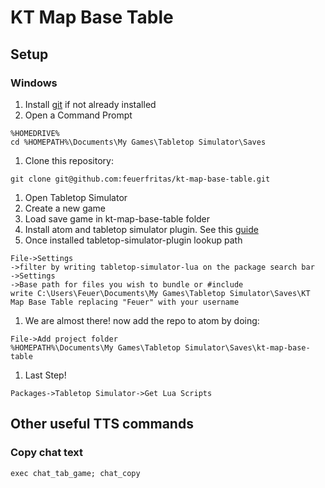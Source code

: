 
# KT Map Base Table

## Setup

### Windows

1. Install [git](https://git-scm.com/download/win) if not already installed
1. Open a Command Prompt
```
%HOMEDRIVE%
cd %HOMEPATH%\Documents\My Games\Tabletop Simulator\Saves
```
1. Clone this repository:
```
git clone git@github.com:feuerfritas/kt-map-base-table.git
```
1. Open Tabletop Simulator
1. Create a new game
1. Load save game in kt-map-base-table folder
1. Install atom and tabletop simulator plugin. See this [guide](https://api.tabletopsimulator.com/atom/#installing-the-official-plugin)
1. Once installed tabletop-simulator-plugin lookup path
```
File->Settings
->filter by writing tabletop-simulator-lua on the package search bar
->Settings
->Base path for files you wish to bundle or #include
write C:\Users\Feuer\Documents\My Games\Tabletop Simulator\Saves\KT Map Base Table replacing "Feuer" with your username
```
1. We are almost there! now add the repo to atom by doing:
```
File->Add project folder
%HOMEPATH%\Documents\My Games\Tabletop Simulator\Saves\kt-map-base-table
```
1. Last Step!
```
Packages->Tabletop Simulator->Get Lua Scripts
```


## Other useful TTS commands

### Copy chat text

```
exec chat_tab_game; chat_copy
```

